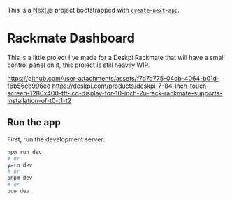 This is a [Next.js](https://nextjs.org) project bootstrapped with [`create-next-app`](https://nextjs.org/docs/app/api-reference/cli/create-next-app).

# Rackmate Dashboard

This is a little project I've made for a Deskpi Rackmate that will have a small control panel on it, this project is still heavily WIP.

https://github.com/user-attachments/assets/f7d7d775-04db-4064-b01d-f6b56cb996ed
https://deskpi.com/products/deskpi-7-84-inch-touch-screen-1280x400-tft-lcd-display-for-10-inch-2u-rack-rackmate-supports-installation-of-t0-t1-t2

## Run the app

First, run the development server:

```bash
npm run dev
# or
yarn dev
# or
pnpm dev
# or
bun dev
```
